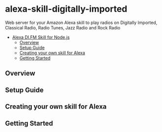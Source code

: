 # alexa-skill-digitally-imported
Web server for your Amazon Alexa skill to play radios on Digitally Imported, Classical Radio, Radio Tunes, Jazz Radio and Rock Radio

<!-- TOC -->
- [Alexa DI.FM Skill for Node.js](#alexa-skill-digitally-imported)
	- [Overview](#overview)
	- [Setup Guide](#setup-guide)
	- [Creating your own skill for Alexa](#creating-skill)
	- [Getting Started](#getting-started)
<!-- /TOC -->

## Overview

## Setup Guide

## Creating your own skill for Alexa

## Getting Started

